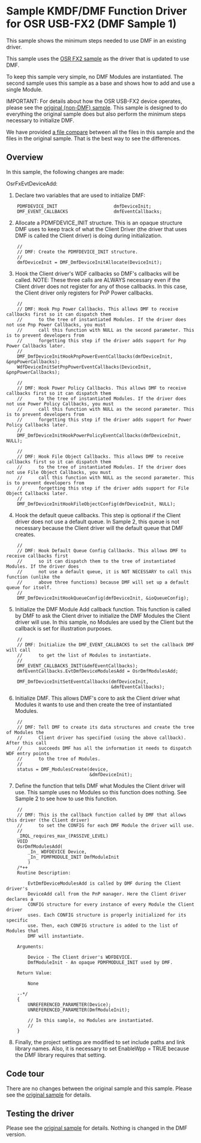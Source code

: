 Sample KMDF/DMF Function Driver for OSR USB-FX2 (DMF Sample 1)
==============================================================

This sample shows the minimum steps needed to use DMF in an existing driver.

This sample uses the [OSR FX2 sample](https://github.com/microsoft/Windows-driver-samples/tree/master/usb/kmdf_fx2) as the driver that is updated to use DMF.

To keep this sample very simple, no DMF Modules are instantiated. The second sample uses this sample
as a base and shows how to add and use a single Module.

IMPORTANT: For details about how the OSR USB-FX2 device operates, please see the [original (non-DMF) sample](https://github.com/microsoft/Windows-driver-samples/tree/master/usb/kmdf_fx2). This sample is designed to do everything
the original sample does but also perform the minimum steps necessary to initialize DMF.

We have provided [a file compare](../../Documentation/Compare-kmdf_fx2-to-kmdf_fx2_dmf/Comparison.html) between all the files in this sample and the files in the original sample. That is the best way to see the differences.

Overview
--------

In this sample, the following changes are made:

OsrFxEvtDeviceAdd:

1. Declare two variables that are used to initialize DMF:
```
    PDMFDEVICE_INIT                     dmfDeviceInit;
    DMF_EVENT_CALLBACKS                 dmfEventCallbacks;
```
2. Allocate a PDMFDEVICE_INIT structure. This is an opaque structure DMF uses to keep track of what the Client
Driver (the driver that uses DMF is called the Client driver) is doing during initialization.
```
    //
    // DMF: Create the PDMFDEVICE_INIT structure.
    //
    dmfDeviceInit = DMF_DmfDeviceInitAllocate(DeviceInit);
```
3. Hook the Client driver's WDF callbacks so DMF's callbacks will be called. NOTE: These three calls are ALWAYS
necessary even if the Client driver does not register for any of those callbacks. In this case, the Client driver 
only registers for PnP Power callbacks.
```
    //
    // DMF: Hook Pnp Power Callbacks. This allows DMF to receive callbacks first so it can dispatch them
    //      to the tree of instantiated Modules. If the driver does not use Pnp Power Callbacks, you must
    //      call this function with NULL as the second parameter. This is to prevent developers from 
    //      forgetting this step if the driver adds support for Pnp Power Callbacks later.
    //
    DMF_DmfDeviceInitHookPnpPowerEventCallbacks(dmfDeviceInit, &pnpPowerCallbacks);
    WdfDeviceInitSetPnpPowerEventCallbacks(DeviceInit, &pnpPowerCallbacks);

    //
    // DMF: Hook Power Policy Callbacks. This allows DMF to receive callbacks first so it can dispatch them
    //      to the tree of instantiated Modules. If the driver does not use Power Policy Callbacks, you must
    //      call this function with NULL as the second parameter. This is to prevent developers from 
    //      forgetting this step if the driver adds support for Power Policy Callbacks later.
    //
    DMF_DmfDeviceInitHookPowerPolicyEventCallbacks(dmfDeviceInit, NULL);

    //
    // DMF: Hook File Object Callbacks. This allows DMF to receive callbacks first so it can dispatch them
    //      to the tree of instantiated Modules. If the driver does not use File Object Callbacks, you must
    //      call this function with NULL as the second parameter. This is to prevent developers from 
    //      forgetting this step if the driver adds support for File Object Callbacks later.
    //
    DMF_DmfDeviceInitHookFileObjectConfig(dmfDeviceInit, NULL);
```
4. Hook the default queue callbacks. This step is optional if the Client driver does not use a default queue. In 
Sample 2, this queue is not necessary because the Client driver will the default queue that DMF creates.
```
    //
    // DMF: Hook Default Queue Config Callbacks. This allows DMF to receive callbacks first 
    //      so it can dispatch them to the tree of instantiated Modules. If the driver does 
    //      not use a default queue, it is NOT NECESSARY to call this function (unlike the
    //      above three functions) because DMF will set up a default queue for itself.
    //
    DMF_DmfDeviceInitHookQueueConfig(dmfDeviceInit, &ioQueueConfig);
```
5. Initialize the DMF Module Add callback function. This function is called by DMF to ask the Client driver
to initialize the DMF Modules the Client driver will use. In this sample, no Modules are used by the
Client but the callback is set for illustration purposes.
```
    //
    // DMF: Initialize the DMF_EVENT_CALLBACKS to set the callback DMF will call
    //      to get the list of Modules to instantiate.
    //
    DMF_EVENT_CALLBACKS_INIT(&dmfEventCallbacks);
    dmfEventCallbacks.EvtDmfDeviceModulesAdd = OsrDmfModulesAdd;

    DMF_DmfDeviceInitSetEventCallbacks(dmfDeviceInit,
                                       &dmfEventCallbacks);
```
6. Initialize DMF. This allows DMF's core to ask the Client driver what Modules it wants to use and then create
the tree of instantiated Modules.
```
    //
    // DMF: Tell DMF to create its data structures and create the tree of Modules the 
    //      Client driver has specified (using the above callback). After this call
    //      succeeds DMF has all the information it needs to dispatch WDF entry points
    //      to the tree of Modules.
    //
    status = DMF_ModulesCreate(device,
                               &dmfDeviceInit);
```
7. Define the function that tells DMF what Modules the Client driver will use. This sample uses no Modules so this
function does nothing. See Sample 2 to see how to use this function.
```
    //
    // DMF: This is the callback function called by DMF that allows this driver (the Client driver)
    //      to set the CONFIG for each DMF Module the driver will use.
    //
    _IRQL_requires_max_(PASSIVE_LEVEL)
    VOID
    OsrDmfModulesAdd(
        _In_ WDFDEVICE Device,
        _In_ PDMFMODULE_INIT DmfModuleInit
        )
    /*++
    Routine Description:

        EvtDmfDeviceModulesAdd is called by DMF during the Client driver's 
        DeviceAdd call from the PnP manager. Here the Client driver declares a
        CONFIG structure for every instance of every Module the Client driver 
        uses. Each CONFIG structure is properly initialized for its specific
        use. Then, each CONFIG structure is added to the list of Modules that
        DMF will instantiate.

    Arguments:

        Device - The Client driver's WDFDEVICE.
        DmfModuleInit - An opaque PDMFMODULE_INIT used by DMF.

    Return Value:

        None

    --*/
    {
        UNREFERENCED_PARAMETER(Device);
        UNREFERENCED_PARAMETER(DmfModuleInit);

        // In this sample, no Modules are instantiated.
        //
    }
```
8. Finally, the project settings are modified to set include paths and link library names. Also, it is necessary to
set EnableWpp = TRUE because the DMF library requires that setting.

Code tour
---------

There are no changes between the original sample and this sample. Please see the [original sample](https://github.com/microsoft/Windows-driver-samples/tree/master/usb/kmdf_fx2) for details.

Testing the driver
------------------

Please see the [original sample](https://github.com/microsoft/Windows-driver-samples/tree/master/usb/kmdf_fx2) for details. Nothing is changed in the DMF version.

